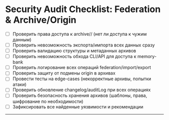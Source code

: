 # Security Audit Checklist: Federation & Archive/Origin

- [ ] Проверить права доступа к archive/<origin>/ (нет ли доступа к чужим данным)
- [ ] Проверить невозможность экспорта/импорта всех данных сразу
- [ ] Проверить валидацию структуры и метаданных архивов
- [ ] Проверить невозможность обхода CLI/API для доступа к memory-bank
- [ ] Проверить логирование всех операций federation/import/export
- [ ] Проверить защиту от подмены origin в архивах
- [ ] Провести тесты на edge-cases (некорректные архивы, попытки атаки)
- [ ] Проверить обновление changelog/auditLog при всех операциях
- [ ] Проверить безопасность хранения архивов (шаблоны, права, шифрование по необходимости)
- [ ] Зафиксировать все найденные уязвимости и рекомендации

--- 